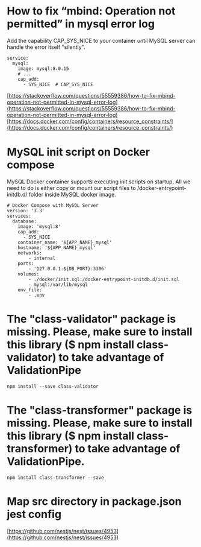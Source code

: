 # How to fix “mbind: Operation not permitted” in mysql error log

Add the capability CAP_SYS_NICE to your container until MySQL server can handle the error itself "silently".

```
service:
  mysql:
    image: mysql:8.0.15
    # ...
    cap_add:
      - SYS_NICE  # CAP_SYS_NICE
```
[https://stackoverflow.com/questions/55559386/how-to-fix-mbind-operation-not-permitted-in-mysql-error-log](https://stackoverflow.com/questions/55559386/how-to-fix-mbind-operation-not-permitted-in-mysql-error-log)
[https://docs.docker.com/config/containers/resource_constraints/](https://docs.docker.com/config/containers/resource_constraints/)

# MySQL init script on Docker compose

MySQL Docker container supports executing init scripts on startup, All we need to do is either copy or mount our script files to /docker-entrypoint-initdb.d/ folder inside MySQL docker image.

```
# Docker Compose with MySQL Server
version: '3.3'
services:
  database:
    image: 'mysql:8'
    cap_add:
      - SYS_NICE
    container_name: '${APP_NAME}_mysql'
    hostname: '${APP_NAME}_mysql'
    networks:
        - internal
    ports:
        - '127.0.0.1:${DB_PORT}:3306'
    volumes:
        - ./docker/init.sql:/docker-entrypoint-initdb.d/init.sql
        - mysql:/var/lib/mysql
    env_file:
        - .env
```

# The "class-validator" package is missing. Please, make sure to install this library ($ npm install class-validator) to take advantage of ValidationPipe

`npm install --save class-validator`

# The "class-transformer" package is missing. Please, make sure to install this library ($ npm install class-transformer) to take advantage of ValidationPipe.

`npm install class-transformer --save `

# Map src directory in package.json jest config

[https://github.com/nestjs/nest/issues/4953](https://github.com/nestjs/nest/issues/4953)